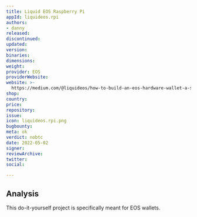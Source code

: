 ```yaml
---
title: Liquid EOS Raspberry Pi
appId: liquideos.rpi
authors:
- danny
released: 
discontinued: 
updated: 
version: 
binaries: 
dimensions: 
weight: 
provider: EOS
providerWebsite: 
website: >-
  https://medium.com/@liquideos/how-to-build-an-eos-hardware-wallet-a-step-by-step-guide-a62445786c0f
shop: 
country: 
price: 
repository: 
issue: 
icon: liquideos.rpi.png
bugbounty: 
meta: ok
verdict: nobtc
date: 2022-05-02
signer: 
reviewArchive: 
twitter: 
social: 

---
```


## Analysis 

This do-it-yourself project is specifically meant for EOS wallets. 